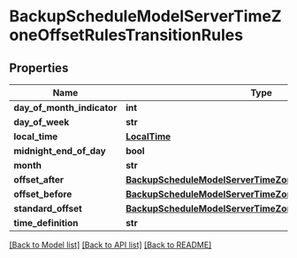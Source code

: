 # BackupScheduleModelServerTimeZoneOffsetRulesTransitionRules

## Properties
Name | Type | Description | Notes
------------ | ------------- | ------------- | -------------
**day_of_month_indicator** | **int** |  | [optional] 
**day_of_week** | **str** |  | [optional] 
**local_time** | [**LocalTime**](LocalTime.md) |  | [optional] 
**midnight_end_of_day** | **bool** |  | [optional] 
**month** | **str** |  | [optional] 
**offset_after** | [**BackupScheduleModelServerTimeZoneOffsetRulesOffsetAfter**](BackupScheduleModelServerTimeZoneOffsetRulesOffsetAfter.md) |  | [optional] 
**offset_before** | [**BackupScheduleModelServerTimeZoneOffsetRulesOffsetAfter**](BackupScheduleModelServerTimeZoneOffsetRulesOffsetAfter.md) |  | [optional] 
**standard_offset** | [**BackupScheduleModelServerTimeZoneOffsetRulesOffsetAfter**](BackupScheduleModelServerTimeZoneOffsetRulesOffsetAfter.md) |  | [optional] 
**time_definition** | **str** |  | [optional] 

[[Back to Model list]](../README.md#documentation-for-models) [[Back to API list]](../README.md#documentation-for-api-endpoints) [[Back to README]](../README.md)

